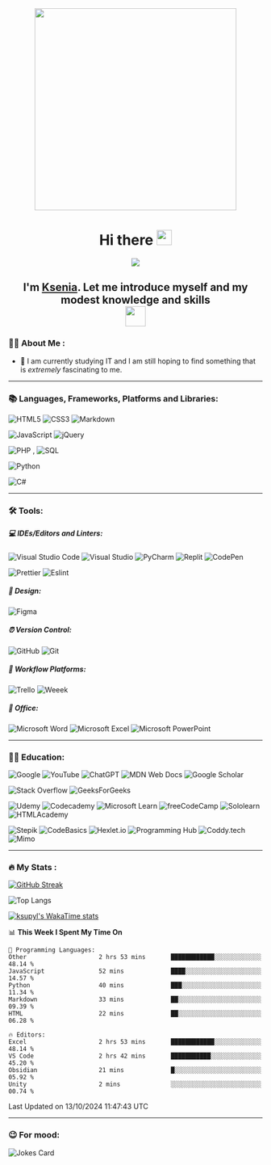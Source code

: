   <div id="header" align="center">
      <img src="https://media.giphy.com/media/v1.Y2lkPTc5MGI3NjExam1jNXd0OXE5bjFnOXJ6b3J3NjJhenh1N3o1dmJ2MXA4YnpxZ20zciZlcD12MV9pbnRlcm5hbF9naWZfYnlfaWQmY3Q9Zw/L1R1tvI9svkIWwpVYr/giphy.gif" width="400"/>
  </div>
  <h1 align= center>Hi there <img src="https://media.giphy.com/media/hvRJCLFzcasrR4ia7z/giphy.gif" width="30px"/></h1>
  <div align="center">
      <img src="https://media.giphy.com/media/v1.Y2lkPTc5MGI3NjExc2kxemh0bW50YnVyZjlscWNlc2tlZGdsZms1Z2swYWI2bXVxaWdvYyZlcD12MV9pbnRlcm5hbF9naWZfYnlfaWQmY3Q9Zw/xT8qB2HYA1vVSxooSY/giphy.gif" heigth="250px"/>
  </div>
  <h2 align= center>I'm <a href="https://github.com/ksupyl" target="_blank">Ksenia</a>. Let me introduce myself and my modest knowledge and skills <br><img src="https://media.giphy.com/media/v1.Y2lkPTc5MGI3NjExM2o0ZHR1eWk0b3p0Y2g3MmI3NzFrdmVoMTA1NXFhaWk3bmVpejA2YSZlcD12MV9pbnRlcm5hbF9naWZfYnlfaWQmY3Q9ZQ/hof5uMY0nBwxyjY9S2/giphy.gif" width="40px"/></h2>

  ### :woman_technologist: About Me :
  - :mag_right: I am currently studying IT and I am still hoping to find something that is *extremely* fascinating to me.

---
  ### :books: Languages, Frameworks, Platforms and Libraries:
  ![HTML5](https://img.shields.io/badge/html5-%23E34F26.svg?style=for-the-badge&logo=html5&logoColor=white)
  ![CSS3](https://img.shields.io/badge/css3-%231572B6.svg?style=for-the-badge&logo=css3&logoColor=white)
  ![Markdown](https://img.shields.io/badge/markdown-%23000000.svg?style=for-the-badge&logo=markdown&logoColor=white)

  ![JavaScript](https://img.shields.io/badge/javascript-%23323330.svg?style=for-the-badge&logo=javascript&logoColor=%23F7DF1E)
  ![jQuery](https://img.shields.io/badge/jquery-%230769AD.svg?style=for-the-badge&logo=jquery&logoColor=white)

  ![PHP](https://img.shields.io/badge/php-%23777BB4.svg?style=for-the-badge&logo=php&logoColor=white) , 
  ![SQL](https://img.shields.io/badge/SQL-blue?logo=SQL)  
  
  ![Python](https://img.shields.io/badge/Python-3776AB?style=for-the-badge&logo=python&logoColor=white)

  ![C#](https://img.shields.io/badge/c%23-%23239120.svg?style=for-the-badge&logo=csharp&logoColor=white)

---
  ### :hammer_and_wrench: Tools:
  ##### :computer: IDEs/Editors and Linters:
  ![Visual Studio Code](https://img.shields.io/badge/Visual%20Studio%20Code-0078d7.svg?style=for-the-badge&logo=visual-studio-code&logoColor=white)
  ![Visual Studio](https://img.shields.io/badge/Visual%20Studio-5C2D91.svg?style=for-the-badge&logo=visual-studio&logoColor=white)
  ![PyCharm](https://img.shields.io/badge/pycharm-143?style=for-the-badge&logo=pycharm&logoColor=black&color=black&labelColor=green)
  ![Replit](https://img.shields.io/badge/Replit-DD1200?style=for-the-badge&logo=Replit&logoColor=white)
  ![CodePen](https://img.shields.io/badge/Codepen-000000?style=for-the-badge&logo=codepen&logoColor=white)  
  
  ![Prettier](https://img.shields.io/badge/prettier-1A2C34?style=for-the-badge&logo=prettier&logoColor=F7BA3E)
  ![Eslint](https://img.shields.io/badge/eslint-3A33D1?style=for-the-badge&logo=eslint&logoColor=white)

  ##### :art: Design:
  ![Figma](https://img.shields.io/badge/figma-%23F24E1E.svg?style=for-the-badge&logo=figma&logoColor=white)

  ##### :alarm_clock: Version Control:
  ![GitHub](https://img.shields.io/badge/github-%23121011.svg?style=for-the-badge&logo=github&logoColor=white)
  ![Git](https://img.shields.io/badge/git-%23F05033.svg?style=for-the-badge&logo=git&logoColor=white)

  ##### :calendar: Workflow Platforms:
  ![Trello](https://img.shields.io/badge/Trello-%23026AA7.svg?style=for-the-badge&logo=Trello&logoColor=white)
  ![Weeek](https://img.shields.io/badge/Weeek-blue?logo=Weeek)

  ##### :office: Office:
  ![Microsoft Word](https://img.shields.io/badge/Microsoft_Word-2B579A?style=for-the-badge&logo=microsoft-word&logoColor=white)
  ![Microsoft Excel](https://img.shields.io/badge/Microsoft_Excel-217346?style=for-the-badge&logo=microsoft-excel&logoColor=white)
  ![Microsoft PowerPoint](https://img.shields.io/badge/Microsoft_PowerPoint-B7472A?style=for-the-badge&logo=microsoft-powerpoint&logoColor=white)

---
  ### :woman_student: Education:
  ![Google](https://img.shields.io/badge/google-4285F4?style=for-the-badge&logo=google&logoColor=white)
  ![YouTube](https://img.shields.io/badge/YouTube-%23FF0000.svg?style=for-the-badge&logo=YouTube&logoColor=white)
  ![ChatGPT](https://img.shields.io/badge/chatGPT-74aa9c?style=for-the-badge&logo=openai&logoColor=white)
  ![MDN Web Docs](https://img.shields.io/badge/MDN_Web_Docs-black?style=for-the-badge&logo=mdnwebdocs&logoColor=white)
  ![Google Scholar](https://img.shields.io/badge/Google%20Scholar-4285F4?style=for-the-badge&logo=google-scholar&logoColor=white)  

  ![Stack Overflow](https://img.shields.io/badge/Stack_Overflow-FE7A16?style=for-the-badge&logo=stack-overflow&logoColor=white)
  ![GeeksForGeeks](https://img.shields.io/badge/GeeksforGeeks-gray?style=for-the-badge&logo=geeksforgeeks&logoColor=35914c)  

  ![Udemy](https://img.shields.io/badge/Udemy-A435F0?style=for-the-badge&logo=Udemy&logoColor=white)
  ![Codecademy](https://img.shields.io/badge/Codecademy-FFF0E5?style=for-the-badge&logo=codecademy&logoColor=1F243A)
  ![Microsoft Learn](https://img.shields.io/badge/Microsoft_Learn-258ffa?style=for-the-badge&logo=microsoft&logoColor=white)
  ![freeCodeCamp](https://img.shields.io/badge/freecodecamp-27273D?style=for-the-badge&logo=freecodecamp&logoColor=white)
  ![Sololearn](	https://img.shields.io/badge/-Sololearn-3a464b?style=for-the-badge&logo=Sololearn&logoColor=white)
  ![HTMLAcademy](https://img.shields.io/badge/HTML%20Academy-302683?style=for-the-badge&logo=HTML%20Academy&logoColor=white)  
  
  ![Stepik](https://img.shields.io/badge/Stepik-black?logo=Stepik)
  ![CodeBasics](https://img.shields.io/badge/CodeBasics-blue?logo=CodeBasics)
  ![Hexlet.io](https://img.shields.io/badge/Hexlet-blue?logo=Hexlet.io)
  ![Programming Hub](https://img.shields.io/badge/Programming_Hub-blue?logo=Programming_Hub)
  ![Coddy.tech](https://img.shields.io/badge/Coddy.tech-blue?logo=Coddy.tech)
  ![Mimo](https://img.shields.io/badge/Mimo-purple?logo=Mimo)

---
  ### :fire: My Stats :
  [![GitHub Streak](https://streak-stats.demolab.com?user=ksupyl&theme=windows-dark)](https://git.io/streak-stats)

  ![Top Langs](https://github-readme-stats.vercel.app/api/top-langs/?username=ksupyl&langs_count=8&theme=tokyonight&layout=donut)   
  
  [![ksupyl's WakaTime stats](https://github-readme-stats.vercel.app/api/wakatime?username=ksupyl&layout=compact&theme=tokyonight)](https://github.com/anuraghazra/github-readme-stats)
  
  <!--START_SECTION:waka-->
📊 **This Week I Spent My Time On** 

```text
💬 Programming Languages: 
Other                    2 hrs 53 mins       ████████████░░░░░░░░░░░░░   48.14 % 
JavaScript               52 mins             ████░░░░░░░░░░░░░░░░░░░░░   14.57 % 
Python                   40 mins             ███░░░░░░░░░░░░░░░░░░░░░░   11.34 % 
Markdown                 33 mins             ██░░░░░░░░░░░░░░░░░░░░░░░   09.39 % 
HTML                     22 mins             ██░░░░░░░░░░░░░░░░░░░░░░░   06.28 % 

🔥 Editors: 
Excel                    2 hrs 53 mins       ████████████░░░░░░░░░░░░░   48.14 % 
VS Code                  2 hrs 42 mins       ███████████░░░░░░░░░░░░░░   45.20 % 
Obsidian                 21 mins             █░░░░░░░░░░░░░░░░░░░░░░░░   05.92 % 
Unity                    2 mins              ░░░░░░░░░░░░░░░░░░░░░░░░░   00.74 % 
```


 Last Updated on 13/10/2024 11:47:43 UTC
<!--END_SECTION:waka-->

---
   ### :wink: For mood:
  ![Jokes Card](https://readme-jokes.vercel.app/api)

<!--
**ksupyl/ksupyl** is a ✨ _special_ ✨ repository because its `README.md` (this file) appears on your GitHub profile.

Here are some ideas to get you started:

- 🔭 I’m currently working on ...
- 🌱 I’m currently learning ...
- 👯 I’m looking to collaborate on ...
- 🤔 I’m looking for help with ...
- 💬 Ask me about ...
- 📫 How to reach me: ...
- 😄 Pronouns: ...
- ⚡ Fun fact: ...
-->
